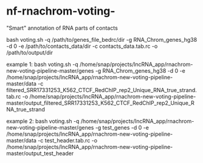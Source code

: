 # nf-rnachrom-voting-
"Smart" annotation of RNA parts of contacts

bash voting.sh -q /path/to/genes_file_bedrc/dir -g RNA_Chrom_genes_hg38 -d 0 -e /path/to/contacts_data/dir -c contacts_data.tab.rc -o /path/to/output/dir

example 1:
bash voting.sh -q /home/snap/projects/lncRNA_app/rnachrom-new-voting-pipeline-master/genes -g RNA_Chrom_genes_hg38 -d 0 -e /home/snap/projects/lncRNA_app/rnachrom-new-voting-pipeline-master/data -c filtered_SRR17331253_K562_CTCF_RedChIP_rep2_Unique_RNA_true_strand.tab.rc -o /home/snap/projects/lncRNA_app/rnachrom-new-voting-pipeline-master/output_filtered_SRR17331253_K562_CTCF_RedChIP_rep2_Unique_RNA_true_strand

example 2:
bash voting.sh -q /home/snap/projects/lncRNA_app/rnachrom-new-voting-pipeline-master/genes -g test_genes -d 0 -e /home/snap/projects/lncRNA_app/rnachrom-new-voting-pipeline-master/data -c test_header.tab.rc -o /home/snap/projects/lncRNA_app/rnachrom-new-voting-pipeline-master/output_test_header
